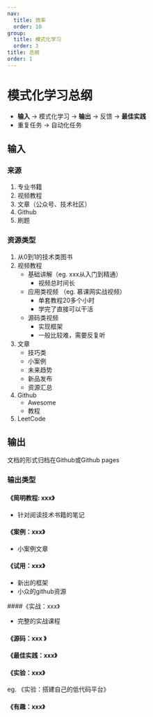 ```yaml
---
nav:
  title: 效率
  order: 10
group:
  title: 模式化学习
  order: 3
title: 总纲
order: 1
---
```


# 模式化学习总纲

- **输入** -> 模式化学习 -> **输出** -> 反馈 -> **最佳实践**
- 重复任务 -> 自动化任务

## 输入

### 来源

1. 专业书籍
2. 视频教程
3. 文章（公众号、技术社区）
4. Github
5. 刷题

### 资源类型

1. 从0到1的技术类图书
2. 视频教程
   - 基础讲解（eg. xxx从入门到精通）
     - 视频总时间长
   - 应用类视频 （eg. 慕课网实战视频）
     - 单套教程20多个小时
     - 学完了直接可以干活
   - 源码类视频
     - 实现框架
     - 一般比较难，需要反复听
3. 文章
   - 技巧类
   - 小案例
   - 未来趋势
   - 新品发布
   - 资源汇总
4. Github
   - Awesome
   - 教程
5. LeetCode

## 输出

文档的形式归档在Github或Github pages

### 输出类型

#### 《简明教程: xxx》

- 针对阅读技术书籍的笔记

#### 《案例：xxx》

- 小案例文章

#### 《试用：xxx》

- 新出的框架
- 小众的github资源

####《实战：xxx》

- 完整的实战课程

#### 《源码：xxx 》

#### 《最佳实践：xxx》

#### 《实验：xxx》

eg. 《实验：搭建自己的低代码平台》

#### 《有趣：xxx》

